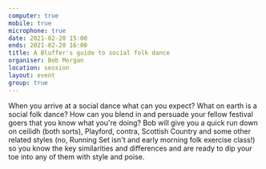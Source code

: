```yaml
---
computer: true
mobile: true
microphone: true
date: 2021-02-20 15:00
ends: 2021-02-20 16:00
title: A Bluffer's guide to social folk dance
organiser: Bob Morgan
location: session
layout: event
group: true
---
```

When you arrive at a social dance what can you expect? What on earth is a social folk dance? How can you blend in and persuade your fellow festival goers that you know what you're doing? Bob will give you a quick run down on ceilidh (both sorts), Playford, contra, Scottish Country and some other related styles (no, Running Set isn't and early morning folk exercise class!) so you know the key similarities and differences and are ready to dip your toe into any of them with style and poise.


